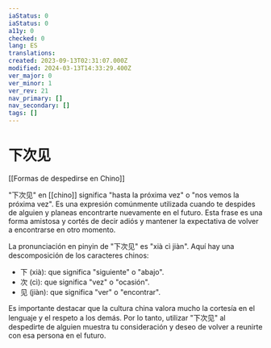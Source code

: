 ```yaml
---
iaStatus: 0
iaStatus: 0
a11y: 0
checked: 0
lang: ES
translations: 
created: 2023-09-13T02:31:07.000Z
modified: 2024-03-13T14:33:29.400Z
ver_major: 0
ver_minor: 1
ver_rev: 21
nav_primary: []
nav_secondary: []
tags: []
---
```

# 下次见
[[Formas de despedirse en Chino]]

"下次见" en [[chino]] significa "hasta la próxima vez" o "nos vemos la próxima vez". Es una expresión comúnmente utilizada cuando te despides de alguien y planeas encontrarte nuevamente en el futuro. Esta frase es una forma amistosa y cortés de decir adiós y mantener la expectativa de volver a encontrarse en otro momento.

La pronunciación en pinyin de "下次见" es "xià cì jiàn". Aquí hay una descomposición de los caracteres chinos:

- 下 (xià): que significa "siguiente" o "abajo".
- 次 (cì): que significa "vez" o "ocasión".
- 见 (jiàn): que significa "ver" o "encontrar".

Es importante destacar que la cultura china valora mucho la cortesía en el lenguaje y el respeto a los demás. Por lo tanto, utilizar "下次见" al despedirte de alguien muestra tu consideración y deseo de volver a reunirte con esa persona en el futuro.
